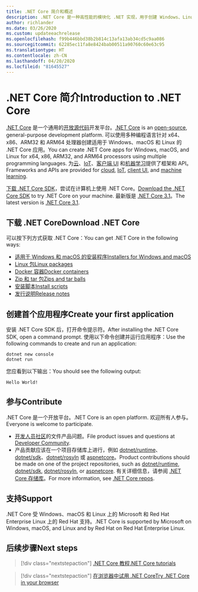 ```yaml
---
title: .NET Core 简介和概述
description: .NET Core 是一种高性能的模块化 .NET 实现，用于创建 Windows、Linux 和 macOS 应用。 了解 .NET Core 以开始使用。
author: richlander
ms.date: 03/26/2020
ms.custom: updateeachrelease
ms.openlocfilehash: f99b446bbd38b2b814c13afa13ab34cd5c9aa086
ms.sourcegitcommit: 62285ec11fa8e8424bab00511a90760c60e63c95
ms.translationtype: HT
ms.contentlocale: zh-CN
ms.lasthandoff: 04/20/2020
ms.locfileid: "81645527"
---
```

# <a name="introduction-to-net-core"></a><span data-ttu-id="11ef5-104">.NET Core 简介</span><span class="sxs-lookup"><span data-stu-id="11ef5-104">Introduction to .NET Core</span></span>

<span data-ttu-id="11ef5-105">[.NET Core](about.md) 是一个通用的[开放源代码](https://github.com/dotnet/runtime/blob/master/LICENSE.TXT)开发平台。</span><span class="sxs-lookup"><span data-stu-id="11ef5-105">[.NET Core](about.md) is an [open-source](https://github.com/dotnet/runtime/blob/master/LICENSE.TXT), general-purpose development platform.</span></span> <span data-ttu-id="11ef5-106">可以使用多种编程语言针对 x64、x86、ARM32 和 ARM64 处理器创建适用于 Windows、macOS 和 Linux 的 .NET Core 应用。</span><span class="sxs-lookup"><span data-stu-id="11ef5-106">You can create .NET Core apps for Windows, macOS, and Linux for x64, x86, ARM32, and ARM64 processors using multiple programming languages.</span></span> <span data-ttu-id="11ef5-107">为[云](/aspnet/core/)、[IoT](/archive/msdn-magazine/2019/august/net-core-cross-platform-iot-programming-with-net-core-3-0)、[客户端 UI](../desktop-wpf/overview/index.md) 和[机器学习](/dotnet/machine-learning/)提供了框架和 API。</span><span class="sxs-lookup"><span data-stu-id="11ef5-107">Frameworks and APIs are provided for [cloud](/aspnet/core/), [IoT](/archive/msdn-magazine/2019/august/net-core-cross-platform-iot-programming-with-net-core-3-0), [client UI](../desktop-wpf/overview/index.md), and [machine learning](/dotnet/machine-learning/).</span></span>

<span data-ttu-id="11ef5-108">[下载 .NET Core SDK](https://dotnet.microsoft.com/download)，尝试在计算机上使用 .NET Core。</span><span class="sxs-lookup"><span data-stu-id="11ef5-108">[Download the .NET Core SDK](https://dotnet.microsoft.com/download) to try .NET Core on your machine.</span></span> <span data-ttu-id="11ef5-109">最新版是 [.NET Core 3.1](https://devblogs.microsoft.com/dotnet/announcing-net-core-3-1/)。</span><span class="sxs-lookup"><span data-stu-id="11ef5-109">The latest version is [.NET Core 3.1](https://devblogs.microsoft.com/dotnet/announcing-net-core-3-1/).</span></span>

## <a name="download-net-core"></a><span data-ttu-id="11ef5-110">下载 .NET Core</span><span class="sxs-lookup"><span data-stu-id="11ef5-110">Download .NET Core</span></span>

<span data-ttu-id="11ef5-111">可以按下列方式获取 .NET Core：</span><span class="sxs-lookup"><span data-stu-id="11ef5-111">You can get .NET Core in the following ways:</span></span>

* [<span data-ttu-id="11ef5-112">适用于 Windows 和 macOS 的安装程序</span><span class="sxs-lookup"><span data-stu-id="11ef5-112">Installers for Windows and macOS</span></span>](https://dotnet.microsoft.com/download)
* [<span data-ttu-id="11ef5-113">Linux 包</span><span class="sxs-lookup"><span data-stu-id="11ef5-113">Linux packages</span></span>](https://docs.microsoft.com/dotnet/core/install/linux-package-managers)
* [<span data-ttu-id="11ef5-114">Docker 容器</span><span class="sxs-lookup"><span data-stu-id="11ef5-114">Docker containers</span></span>](https://hub.docker.com/_/microsoft-dotnet-core/)
* [<span data-ttu-id="11ef5-115">Zip 和 tar 包</span><span class="sxs-lookup"><span data-stu-id="11ef5-115">Zips and tar balls</span></span>](https://dotnet.microsoft.com/download/dotnet-core/3.1)
* [<span data-ttu-id="11ef5-116">安装脚本</span><span class="sxs-lookup"><span data-stu-id="11ef5-116">Install scripts</span></span>](https://dotnet.microsoft.com/download/dotnet-core/scripts)
* [<span data-ttu-id="11ef5-117">发行说明</span><span class="sxs-lookup"><span data-stu-id="11ef5-117">Release notes</span></span>](https://github.com/dotnet/core/tree/master/release-notes)

## <a name="create-your-first-application"></a><span data-ttu-id="11ef5-118">创建首个应用程序</span><span class="sxs-lookup"><span data-stu-id="11ef5-118">Create your first application</span></span>

<span data-ttu-id="11ef5-119">安装 .NET Core SDK 后，打开命令提示符。</span><span class="sxs-lookup"><span data-stu-id="11ef5-119">After installing the .NET Core SDK, open a command prompt.</span></span> <span data-ttu-id="11ef5-120">使用以下命令创建并运行应用程序：</span><span class="sxs-lookup"><span data-stu-id="11ef5-120">Use the following commands to create and run an application:</span></span>

```dotnetcli
dotnet new console
dotnet run
```

<span data-ttu-id="11ef5-121">您应看到以下输出：</span><span class="sxs-lookup"><span data-stu-id="11ef5-121">You should see the following output:</span></span>

```output
Hello World!
```

## <a name="contribute"></a><span data-ttu-id="11ef5-122">参与</span><span class="sxs-lookup"><span data-stu-id="11ef5-122">Contribute</span></span>

<span data-ttu-id="11ef5-123">.NET Core 是一个开放平台。</span><span class="sxs-lookup"><span data-stu-id="11ef5-123">.NET Core is an open platform.</span></span> <span data-ttu-id="11ef5-124">欢迎所有人参与。</span><span class="sxs-lookup"><span data-stu-id="11ef5-124">Everyone is welcome to participate.</span></span>

* <span data-ttu-id="11ef5-125">[开发人员社区](https://developercommunity.visualstudio.com/spaces/61/index.html)的文件产品问题。</span><span class="sxs-lookup"><span data-stu-id="11ef5-125">File product issues and questions at [Developer Community](https://developercommunity.visualstudio.com/spaces/61/index.html).</span></span>
* <span data-ttu-id="11ef5-126">产品贡献应该在一个项目存储库上进行，例如 [dotnet/runtime](https://github.com/dotnet/runtime)、[dotnet/sdk](https://github.com/dotnet/sdk)、[dotnet/rosyln](https://github.com/dotnet/roslyn) 或 [aspnetcore](https://github.com/dotnet/aspnetcore)。</span><span class="sxs-lookup"><span data-stu-id="11ef5-126">Product contributions should be made on one of the project repositories, such as [dotnet/runtime](https://github.com/dotnet/runtime), [dotnet/sdk](https://github.com/dotnet/sdk), [dotnet/rosyln](https://github.com/dotnet/roslyn), or [aspnetcore](https://github.com/dotnet/aspnetcore).</span></span> <span data-ttu-id="11ef5-127">有关详细信息，请参阅 [.NET Core 存储库](https://github.com/dotnet/core/blob/master/Documentation/core-repos.md)。</span><span class="sxs-lookup"><span data-stu-id="11ef5-127">For more information, see [.NET Core repos](https://github.com/dotnet/core/blob/master/Documentation/core-repos.md).</span></span>

## <a name="support"></a><span data-ttu-id="11ef5-128">支持</span><span class="sxs-lookup"><span data-stu-id="11ef5-128">Support</span></span>

<span data-ttu-id="11ef5-129">.NET Core 受 Windows、macOS 和 Linux 上的 Microsoft 和 Red Hat Enterprise Linux 上的 Red Hat 支持。</span><span class="sxs-lookup"><span data-stu-id="11ef5-129">.NET Core is supported by Microsoft on Windows, macOS, and Linux and by Red Hat on Red Hat Enterprise Linux.</span></span>

## <a name="next-steps"></a><span data-ttu-id="11ef5-130">后续步骤</span><span class="sxs-lookup"><span data-stu-id="11ef5-130">Next steps</span></span>

> [!div class="nextstepaction"]
> [<span data-ttu-id="11ef5-131">.NET Core 教程</span><span class="sxs-lookup"><span data-stu-id="11ef5-131">.NET Core tutorials</span></span>](tutorials/index.md)

> [!div class="nextstepaction"]
> [<span data-ttu-id="11ef5-132">在浏览器中试用 .NET Core</span><span class="sxs-lookup"><span data-stu-id="11ef5-132">Try .NET Core in your browser</span></span>](../csharp/tutorials/intro-to-csharp/numbers-in-csharp.yml)
